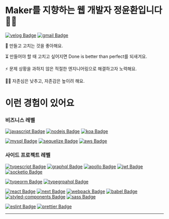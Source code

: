 # Maker를 지향하는 웹 개발자 정윤환입니다 👨‍💻

[![velog Badge](https://img.shields.io/badge/Velog-20C997?style=flat-square)](https://velog.io/@aiden)
[![gmail Badge](https://img.shields.io/badge/Gmail-D14836?style=flat-square&logo=gmail&logoColor=white&link=mailto:jimmy53120488@gmail.com)](mailto:jimmy53120488@gmail.com)

🔧 만들고 고치는 것을 좋아해요.

⏳ 만들어야 할 때 고치고 싶어지면 Done is better than perfect를 되새겨요.

⚡ 문제 상황을 과하지 않은 적절한 엔지니어링으로 해결하고자 노력해요.

🧘‍♂️ 자존심은 낮추고, 자존감은 높이려 해요.


# 이런 경험이 있어요

### 비즈니스 레벨
[![javascript Badge](https://img.shields.io/badge/Javascript-F7DF1E?style=flat-square&logo=javascript&logoColor=black)](#)
[![nodejs Badge](https://img.shields.io/badge/Node.js-339933?style=flat-square&logo=node.js&logoColor=white)](#)
[![koa Badge](https://img.shields.io/badge/Koa-33333D?style=flat-square)](#)

[![mysql Badge](https://img.shields.io/badge/MySQL-4479A1?style=flat-square&logo=mysql&logoColor=white)](#)
[![sequelize Badge](https://img.shields.io/badge/Sequelize-03AFEF?style=flat-square)](#)
[![aws Badge](https://img.shields.io/badge/AWS-232F3E?style=flat-square&logo=amazon-aws&logoColor=white)](#)

### 사이드 프로젝트 레벨
[![typescript Badge](https://img.shields.io/badge/Typescript-007ACC?style=flat-square&logo=typescript&logoColor=white)](#)
[![graphql Badge](https://img.shields.io/badge/GraphQL-E10098?style=flat-square&logo=graphql&logoColor=white)](#)
[![apollo Badge](https://img.shields.io/badge/Apollo-311C87?style=flat-square&logo=apollo-graphql&logoColor=white)](#)
[![jwt Badge](https://img.shields.io/badge/JWT-000000?style=flat-square&logo=json-web-tokens&logoColor=white)](#)
[![socketio Badge](https://img.shields.io/badge/Socket.io-010101?style=flat-square&logo=socket.io&logoColor=white)](#)

[![typeorm Badge](https://img.shields.io/badge/TypeORM-E83524?style=flat-square)](#)
[![typegrpahql Badge](https://img.shields.io/badge/TypeGraphQL-2F7AAB?style=flat-square)](#)

[![react Badge](https://img.shields.io/badge/React-61DAFB?style=flat-square&logo=react&logoColor=black)](#)
[![next Badge](https://img.shields.io/badge/Next.js-lightgray?style=flat-square&logo=next.js&logoColor=black)](#)
[![webpack Badge](https://img.shields.io/badge/Webpack-8DD6F9?style=flat-square&logo=webpack&logoColor=black)](#)
[![babel Badge](https://img.shields.io/badge/Babel-F9DC3E?style=flat-square&logo=babel&logoColor=black)](#)
[![styled-components Badge](https://img.shields.io/badge/StyledComponents-DB7093?style=flat-square&logo=styled-components&logoColor=white)](#)
[![sass Badge](https://img.shields.io/badge/Sass-CC6699?style=flat-square&logo=sass&logoColor=white)](#)

[![eslint Badge](https://img.shields.io/badge/ESLint-4B32C3?style=flat-square&logo=eslint&logoColor=white)](#)
[![prettier Badge](https://img.shields.io/badge/Prettier-F7B93E?style=flat-square&logo=prettier&logoColor=white)](#)

---
